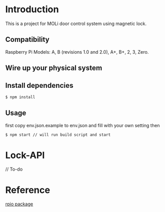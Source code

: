 # Introduction
This is a project for MOLi door control system using magnetic lock.

## Compatibility
Raspberry Pi Models: A, B (revisions 1.0 and 2.0), A+, B+, 2, 3, Zero.

## Wire up your physical system

## Install dependencies
```sh
$ npm install
```

## Usage
first copy env.json.example to env.json and fill with your own setting then
```sh
$ npm start // will run build script and start
```

# Lock-API
// To-do

# Reference
[rpio package](https://www.npmjs.com/package/rpio)
